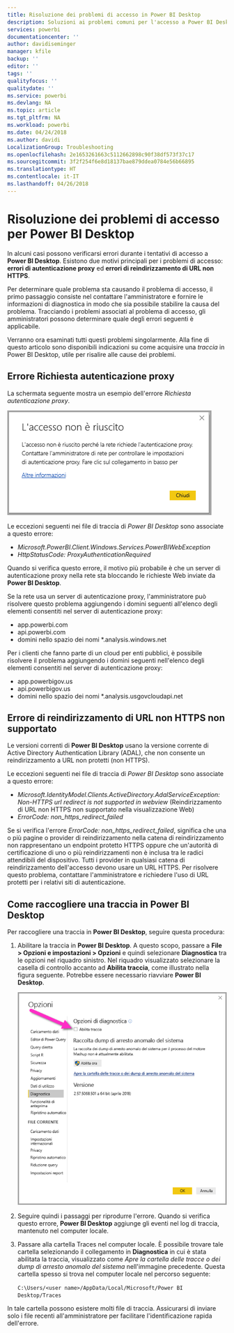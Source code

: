 ```yaml
---
title: Risoluzione dei problemi di accesso in Power BI Desktop
description: Soluzioni ai problemi comuni per l'accesso a Power BI Desktop
services: powerbi
documentationcenter: ''
author: davidiseminger
manager: kfile
backup: ''
editor: ''
tags: ''
qualityfocus: ''
qualitydate: ''
ms.service: powerbi
ms.devlang: NA
ms.topic: article
ms.tgt_pltfrm: NA
ms.workload: powerbi
ms.date: 04/24/2018
ms.author: davidi
LocalizationGroup: Troubleshooting
ms.openlocfilehash: 2e1653261663c5112662898c90f38df573f37c17
ms.sourcegitcommit: 3f2f254f6e8d18137bae879ddea0784e56b66895
ms.translationtype: HT
ms.contentlocale: it-IT
ms.lasthandoff: 04/26/2018
---
```

# <a name="troubleshooting-sign-in-for-power-bi-desktop"></a>Risoluzione dei problemi di accesso per Power BI Desktop
In alcuni casi possono verificarsi errori durante i tentativi di accesso a **Power BI Desktop**. Esistono due motivi principali per i problemi di accesso: **errori di autenticazione proxy** ed **errori di reindirizzamento di URL non HTTPS**. 

Per determinare quale problema sta causando il problema di accesso, il primo passaggio consiste nel contattare l'amministratore e fornire le informazioni di diagnostica in modo che sia possibile stabilire la causa del problema. Tracciando i problemi associati al problema di accesso, gli amministratori possono determinare quale degli errori seguenti è applicabile. 

Verranno ora esaminati tutti questi problemi singolarmente. Alla fine di questo articolo sono disponibili indicazioni su come acquisire una *traccia* in Power BI Desktop, utile per risalire alle cause dei problemi.


## <a name="proxy-authentication-required-error"></a>Errore Richiesta autenticazione proxy

La schermata seguente mostra un esempio dell'errore *Richiesta autenticazione proxy*.

![Errore di accesso per l'errore di autenticazione proxy](media/desktop-troubleshooting-sign-in/desktop-tshoot-sign-in_01.png)

Le eccezioni seguenti nei file di traccia di *Power BI Desktop* sono associate a questo errore:

* *Microsoft.PowerBI.Client.Windows.Services.PowerBIWebException*
* *HttpStatusCode: ProxyAuthenticationRequired*

Quando si verifica questo errore, il motivo più probabile è che un server di autenticazione proxy nella rete sta bloccando le richieste Web inviate da **Power BI Desktop**. 

Se la rete usa un server di autenticazione proxy, l'amministratore può risolvere questo problema aggiungendo i domini seguenti all'elenco degli elementi consentiti nel server di autenticazione proxy:

* app.powerbi.com
* api.powerbi.com
* domini nello spazio dei nomi *.analysis.windows.net

Per i clienti che fanno parte di un cloud per enti pubblici, è possibile risolvere il problema aggiungendo i domini seguenti nell'elenco degli elementi consentiti nel server di autenticazione proxy:

* app.powerbigov.us
* api.powerbigov.us
* domini nello spazio dei nomi *.analysis.usgovcloudapi.net

## <a name="non-https-url-redirect-not-supported-error"></a>Errore di reindirizzamento di URL non HTTPS non supportato

Le versioni correnti di **Power BI Desktop** usano la versione corrente di Active Directory Authentication Library (ADAL), che non consente un reindirizzamento a URL non protetti (non HTTPS). 

Le eccezioni seguenti nei file di traccia di *Power BI Desktop* sono associate a questo errore:

* *Microsoft.IdentityModel.Clients.ActiveDirectory.AdalServiceException: Non-HTTPS url redirect is not supported in webview* (Reindirizzamento di URL non HTTPS non supportato nella visualizzazione Web)
* *ErrorCode: non_https_redirect_failed*

Se si verifica l'errore *ErrorCode: non_https_redirect_failed*, significa che una o più pagine o provider di reindirizzamento nella catena di reindirizzamento non rappresentano un endpoint protetto HTTPS oppure che un'autorità di certificazione di uno o più reindirizzamenti non è inclusa tra le radici attendibili del dispositivo. Tutti i provider in qualsiasi catena di reindirizzamento dell'accesso devono usare un URL HTTPS. Per risolvere questo problema, contattare l'amministratore e richiedere l'uso di URL protetti per i relativi siti di autenticazione. 

## <a name="how-to-collect-a-trace-in-power-bi-desktop"></a>Come raccogliere una traccia in Power BI Desktop

Per raccogliere una traccia in **Power BI Desktop**, seguire questa procedura:

1. Abilitare la traccia in **Power BI Desktop**. A questo scopo, passare a **File > Opzioni e impostazioni > Opzioni** e quindi selezionare **Diagnostica** tra le opzioni nel riquadro sinistro. Nel riquadro visualizzato selezionare la casella di controllo accanto ad **Abilita traccia**, come illustrato nella figura seguente. Potrebbe essere necessario riavviare **Power BI Desktop**.
   
   ![Abilitare la traccia in Power BI Desktop](media/desktop-troubleshooting-sign-in/desktop-tshoot-sign-in_02.png)

2. Seguire quindi i passaggi per riprodurre l'errore. Quando si verifica questo errore, **Power BI Desktop** aggiunge gli eventi nel log di traccia, mantenuto nel computer locale.

3. Passare alla cartella Traces nel computer locale. È possibile trovare tale cartella selezionando il collegamento in **Diagnostica** in cui è stata abilitata la traccia, visualizzato come *Apre la cartella delle tracce o dei dump di arresto anomalo del sistema* nell'immagine precedente. Questa cartella spesso si trova nel computer locale nel percorso seguente:

    `C:\Users/<user name>/AppData/Local/Microsoft/Power BI Desktop/Traces`

In tale cartella possono esistere molti file di traccia. Assicurarsi di inviare solo i file recenti all'amministratore per facilitare l'identificazione rapida dell'errore. 

